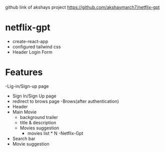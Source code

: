 github link of akshays project https://github.com/akshaymarch7/netflix-gpt
# netflix-gpt

- create-react-app
- configured tailwind css
- Header
Login Form

# Features
-Lig-in/Sign-up page
  - Sign In/Sign Up page
  - redirect to brows page
-Brows(after authentication)
   - Header
   - Main Movie
     - background trailer
     - title & description
     - Movies suggestion
       - movies list * N
-Netflix-Gpt
  - Search bar
- Movie suggestion
